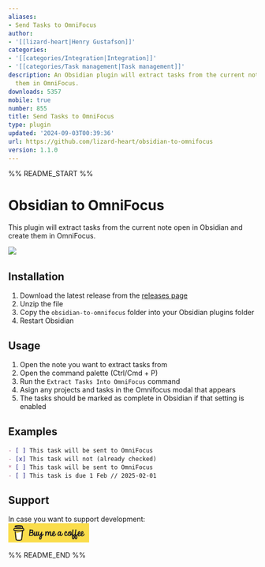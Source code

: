 ```yaml
---
aliases:
- Send Tasks to OmniFocus
author:
- '[[lizard-heart|Henry Gustafson]]'
categories:
- '[[categories/Integration|Integration]]'
- '[[categories/Task management|Task management]]'
description: An Obsidian plugin will extract tasks from the current note and create
  them in OmniFocus.
downloads: 5357
mobile: true
number: 855
title: Send Tasks to OmniFocus
type: plugin
updated: '2024-09-03T00:39:36'
url: https://github.com/lizard-heart/obsidian-to-omnifocus
version: 1.1.0
---
```


%% README_START %%

# Obsidian to OmniFocus
This plugin will extract tasks from the current note open in Obsidian and create them in OmniFocus.

<img src="https://user-images.githubusercontent.com/62226606/224575880-a37e5855-7888-4a12-9098-f770ffb5ec87.mov" width=70%>


## Installation
1. Download the latest release from the [releases page](https://github.com/lizard-heart/obsidian-to-omnifocus/releases/tag/1.0.4)
2. Unzip the file
3. Copy the `obsidian-to-omnifocus` folder into your Obsidian plugins folder
4. Restart Obsidian

## Usage
1. Open the note you want to extract tasks from
2. Open the command palette (Ctrl/Cmd + P)
3. Run the `Extract Tasks Into OmniFocus` command
4. Asign any projects and tasks in the Omnifocus modal that appears
5. The tasks should be marked as complete in Obsidian if that setting is enabled

## Examples

```markdown
- [ ] This task will be sent to OmniFocus
- [x] This task will not (already checked)
* [ ] This task will be sent to OmniFocus
- [ ] This task is due 1 Feb // 2025-02-01
```

## Support
In case you want to support development:
<br>
<a href="https://www.buymeacoffee.com/lizardheart">
 <img alt="Buy me a Coffee" height="39px" src="https://raw.githubusercontent.com/lizard-heart/lizard-heart/main/buy-me-a-cofee.png" />
</a>


%% README_END %%